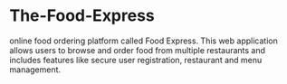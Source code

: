 # The-Food-Express
online food ordering platform called Food Express. This web application allows users to browse and order food from multiple restaurants and includes features like secure user registration, restaurant and menu management. 
